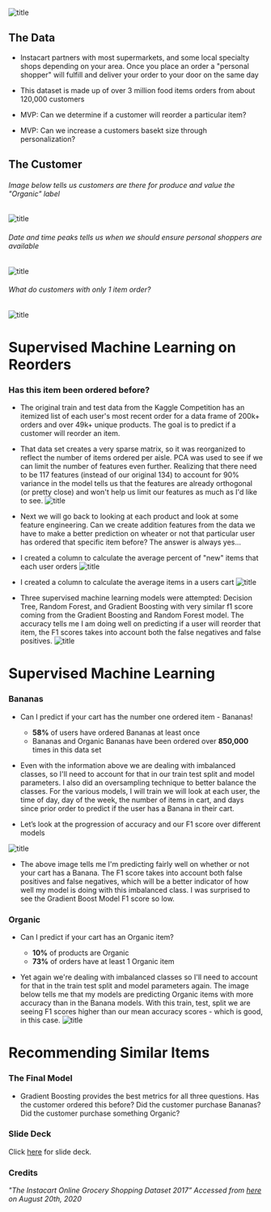 ![title](images/title.png)
## The Data
- Instacart partners with most supermarkets, and some local specialty shops depending on your area. Once you place an order a "personal shopper" will fulfill and deliver your order to your door on the same day

- This dataset is made up of over 3 million food items orders from about 120,000 customers

- MVP: Can we determine if a customer will reorder a particular item?
- MVP: Can we increase a customers basekt size through personalization?
## The Customer
###### Image below tells us customers are there for produce and value the "Organic" label
![title](images/highestreorder.png)
###### Date and time peaks tells us when we should ensure personal shoppers are available
![title](images/hour.png)
###### What do customers with only 1 item order?
![title](images/single_order.png) 

# Supervised Machine Learning on Reorders

### Has this item been ordered before?
- The original train and test data from the Kaggle Competition has an itemized list of each user's most recent order for a data frame of 200k+ orders and over 49k+ unique products. The goal is to predict if a customer will reorder an item.

- That data set creates a very sparse matrix, so it was reorganized to reflect the number of items ordered per aisle. PCA was used to see if we can limit the number of features even further. Realizing that there need to be 117 features (instead of our original 134) to account for 90% variance in the model tells us that the features are already orthogonal (or pretty close) and won't help us limit our features as much as I'd like to see.
![title](images/pca.png)

- Next we will go back to looking at each product and look at some feature engineering. Can we create addition features from the data we have to make a better prediction on wheater or not that particular user has ordered that specific item before? The answer is always yes...

- I created a column to calculate the average percent of "new" items that each user orders
![title](images/perc_new.png)

- I created a column to calculate the average items in a users cart
![title](images/avg_cart.png)

- Three supervised machine learning models were attempted: Decision Tree, Random Forest, and Gradient Boosting with very similar f1 score coming from the Gradient Boosting and Random Forest model. The accuracy tells me I am doing well on predicting if a user will reorder that item, the F1 scores takes into account both the false negatives and false positives. 
![title](images/reorder.png)

# Supervised Machine Learning
### Bananas
- Can I predict if your cart has the number one ordered item - Bananas!
    - **58%** of users have ordered Bananas at least once
    - Bananas and Organic Bananas have been ordered over **850,000** times in this data set

- Even with the information above we are dealing with imbalanced classes, so I'll need to account for that in our train test split and model parameters. I also did an oversampling technique to better balance the classes. For the various models, I will train we will look at each user, the time of day, day of the week, the number of items in cart, and days since prior order to predict if the user has a Banana in their cart.

- Let’s look at the progression of accuracy and our F1 score over different models

![title](images/banana3.png)

- The above image tells me I'm predicting fairly well on whether or not your cart has a Banana. The F1 score takes into account both false positives and false negatives, which will be a better indicator of how well my model is doing with this imbalanced class. I was surprised to see the Gradient Boost Model F1 score so low. 

### Organic
- Can I predict if your cart has an Organic item?
    - **10%** of products are Organic
    - **73%** of orders have at least 1 Organic item

- Yet again we're dealing with imbalanced classes so I'll need to account for that in the train test split and model parameters again. The image below tells me that my models are predicting Organic items with more accuracy than in the Banana models. With this train, test, split we are seeing F1 scores higher than our mean accuracy scores - which is good, in this case.
![title](images/organic2.png)

# Recommending Similar Items


### The Final Model
- Gradient Boosting provides the best metrics for all three questions. Has the customer ordered this before? Did the customer purchase Bananas? Did the customer purchase something Organic?

### Slide Deck
Click [here](https://docs.google.com/presentation/d/1BBCFvZQyoPhWqSCCnT39D1kuxSmetfv1qS_6LKE_Sn4/edit#slide=id.p) for slide deck.

### Credits
*"The Instacart Online Grocery Shopping Dataset 2017” Accessed from [here](https://www.instacart.com/datasets/grocery-shopping-2017) on August 20th, 2020*
